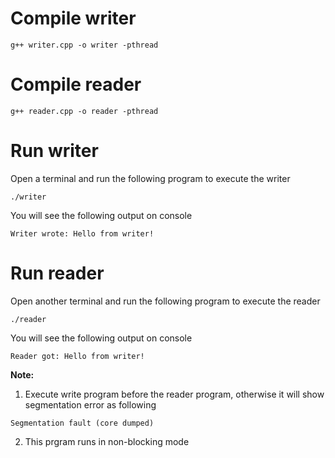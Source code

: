 # Compile writer
```
g++ writer.cpp -o writer -pthread
```

# Compile reader
```
g++ reader.cpp -o reader -pthread
```

# Run writer
Open a terminal and run the following program to execute the writer
```
./writer
```

You will see the following output on console
```
Writer wrote: Hello from writer!
```

# Run reader
Open another terminal and run the following program to execute the reader
```
./reader
```

You will see the following output on console
```
Reader got: Hello from writer!
```

**Note:** 

1. Execute write program before the reader program, otherwise it will show segmentation error as following
```
Segmentation fault (core dumped)
```

2. This prgram runs in non-blocking mode